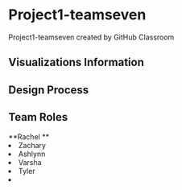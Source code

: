 # Project1-teamseven
Project1-teamseven created by GitHub Classroom

<h2> Visualizations Information </h2>



<h2> Design Process </h2>



<h2> Team Roles </h2>
**Rachel **
<li> Zachary </li>
<li> Ashlynn </li>
<li> Varsha </li>
<li> Tyler <li>
